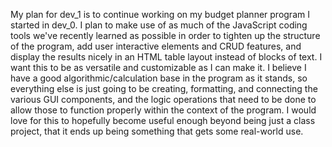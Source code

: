 My plan for dev_1 is to continue working on my budget planner program I started in dev_0. I plan to make use of as much of the JavaScript coding tools we've recently learned as possible in order to tighten up the structure of the program, add user interactive elements and CRUD features, and display the results nicely in an HTML table layout instead of blocks of text. I want this to be as versatile and customizable as I can make it. I believe I have a good algorithmic/calculation base in the program as it stands, so everything else is just going to be creating, formatting, and connecting the various GUI components, and the logic operations that need to be done to allow those to function properly within the context of the program. I would love for this to hopefully become useful enough beyond being just a class project, that it ends up being something that gets some real-world use.